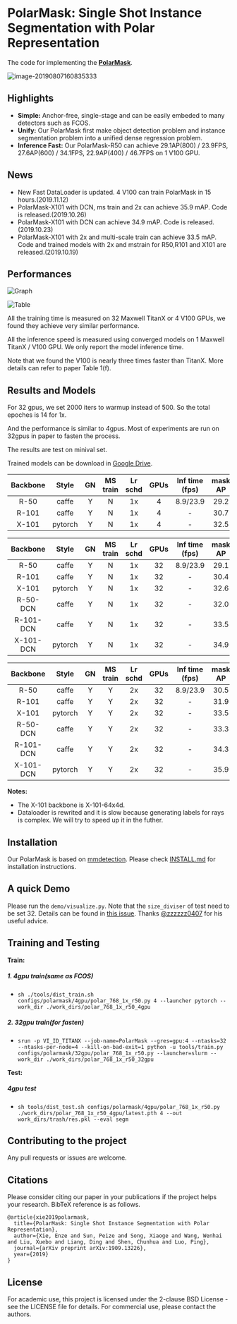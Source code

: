 # PolarMask: Single Shot Instance Segmentation with Polar Representation

The code for implementing the **[PolarMask](https://arxiv.org/abs/1909.13226)**. 

![image-20190807160835333](imgs/pipeline.png)

## Highlights
- **Simple:** Anchor-free, single-stage and can be easily embeded to many detectors such as FCOS.
- **Unify:**  Our PolarMask first make object detection problem and instance segmentation problem into a unified dense regression problem.
- **Inference Fast:** Our PolarMask-R50 can achieve 29.1AP(800) / 23.9FPS, 27.6AP(600) / 34.1FPS, 22.9AP(400) / 46.7FPS on 1 V100 GPU.


## News
- New Fast DataLoader is updated. 4 V100 can train PolarMask in 15 hours.(2019.11.12)
- PolarMask-X101 with DCN, ms train and 2x can achieve 35.9 mAP. Code is released.(2019.10.26)
- PolarMask-X101 with DCN can achieve 34.9 mAP. Code is released.(2019.10.23)
- PolarMask-X101 with 2x and multi-scale train can achieve 33.5 mAP. Code and trained models with 2x and mstrain for R50,R101 and X101 are released.(2019.10.19)


## Performances
![Graph](imgs/visual.png)


![Table](imgs/performance.png)

All the training time is measured on 32 Maxwell TitanX or 4 V100 GPUs, we found they achieve very similar performance.

All the inference speed is measured using converged models on 1 Maxwell TitanX / V100 GPU. We only report the model inference time.

Note that we found the V100 is nearly three times faster than TitanX. More details can refer to paper Table 1(f). 


## Results and Models
For 32 gpus, we set 2000 iters to warmup instead of 500. So the total epoches is 14 for 1x.
  
And the performance is similar to 4gpus. Most of experiments are run on 32gpus in paper to fasten the process.

The results are test on minival set.

Trained models can be download in [Google Drive](https://drive.google.com/drive/folders/1EWtLhWSGuJVtMCS8mTvKNxdYYpz7ufjV?usp=sharing).

| Backbone  | Style   | GN  | MS train | Lr schd |  GPUs | Inf time (fps) | mask AP 
|:---------:|:-------:|:----:|:-------:|:-------:|:-----:|:--------------:|:------:|
| R-50      | caffe   | Y    | N       | 1x      |  4    | 8.9/23.9       | 29.2   |
| R-101     | caffe   | Y    | N       | 1x      |  4    | -              | 30.7   | 
| X-101     | pytorch   | Y  | N       | 1x      |  4    | -              | 32.5   | 

| Backbone  | Style   | GN  | MS train | Lr schd |  GPUs | Inf time (fps) | mask AP|
|:---------:|:-------:|:----:|:-------:|:-------:|:-----:|:--------------:|:------:|
| R-50      | caffe   | Y    | N       | 1x      |  32    | 8.9/23.9      | 29.1   | 
| R-101     | caffe   | Y    | N       | 1x      |  32    | -             | 30.4   |
| X-101     | pytorch | Y    | N       | 1x      |  32    | -             | 32.6   | 
| R-50-DCN  | caffe   | Y    | N       | 1x      |  32    | -             | 32.0   | 
| R-101-DCN | caffe   | Y    | N       | 1x      |  32    | -             | 33.5   |
| X-101-DCN | pytorch | Y    | N       | 1x      |  32    | -             | 34.9   | 

Backbone  | Style   | GN  | MS train | Lr schd |  GPUs | Inf time (fps) | mask AP|
|:---------:|:-------:|:----:|:-------:|:-------:|:-----:|:--------------:|:------:|
| R-50      | caffe   | Y    | Y       | 2x      |  32    | 8.9/23.9      | 30.5   | 
| R-101     | caffe   | Y    | Y       | 2x      |  32    | -             | 31.9   |
| X-101     | pytorch | Y    | Y       | 2x      |  32    | -             | 33.5   |
| R-50-DCN  | caffe   | Y    | Y       | 2x      |  32    | -             | 33.3   | 
| R-101-DCN | caffe   | Y    | Y       | 2x      |  32    | -             | 34.3   |
| X-101-DCN | pytorch | Y    | Y       | 2x      |  32    | -             | 35.9   |  

**Notes:**
- The X-101 backbone is X-101-64x4d.
- Dataloader is rewrited and it is slow because generating labels for rays is complex. We will try to speed up it in the futher.


## Installation
Our PolarMask is based on [mmdetection](https://github.com/open-mmlab/mmdetection). Please check [INSTALL.md](INSTALL.md) for installation instructions.

## A quick Demo
Please run the ```demo/visualize.py```. Note that the ```size_diviser``` of test need to be set 32. 
Details can be found in [this issue](https://github.com/xieenze/PolarMask/issues/8#issuecomment-546577861).
Thanks [@zzzzzz0407](https://github.com/zzzzzz0407) for his useful advice.
## Training and Testing
**Train:**
##### 1. 4gpu train(same as FCOS)
- ```sh ./tools/dist_train.sh  configs/polarmask/4gpu/polar_768_1x_r50.py 4 --launcher pytorch --work_dir ./work_dirs/polar_768_1x_r50_4gpu```

##### 2. 32gpu train(for fasten)
- ```srun -p VI_ID_TITANX --job-name=PolarMask --gres=gpu:4 --ntasks=32 --ntasks-per-node=4 --kill-on-bad-exit=1 python -u tools/train.py configs/polarmask/32gpu/polar_768_1x_r50.py --launcher=slurm --work_dir ./work_dirs/polar_768_1x_r50_32gpu```



**Test:**
##### 4gpu test
- ```sh tools/dist_test.sh configs/polarmask/4gpu/polar_768_1x_r50.py ./work_dirs/polar_768_1x_r50_4gpu/latest.pth 4 --out work_dirs/trash/res.pkl --eval segm```


## Contributing to the project
Any pull requests or issues are welcome.

## Citations
Please consider citing our paper in your publications if the project helps your research. BibTeX reference is as follows.

```
@article{xie2019polarmask,
  title={PolarMask: Single Shot Instance Segmentation with Polar Representation},
  author={Xie, Enze and Sun, Peize and Song, Xiaoge and Wang, Wenhai and Liu, Xuebo and Liang, Ding and Shen, Chunhua and Luo, Ping},
  journal={arXiv preprint arXiv:1909.13226},
  year={2019}
}
```

## License

For academic use, this project is licensed under the 2-clause BSD License - see the LICENSE file for details. For commercial use, please contact the authors. 